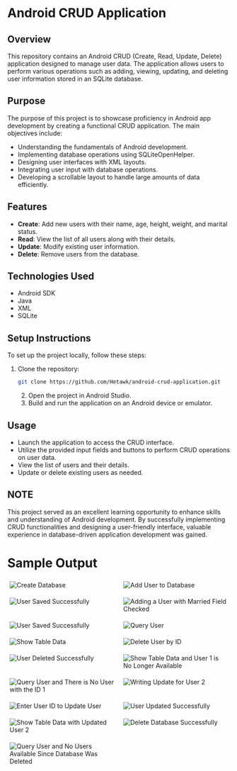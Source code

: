 # Android CRUD Application

## Overview
This repository contains an Android CRUD (Create, Read, Update, Delete) application designed to manage user data. The application allows users to perform various operations such as adding, viewing, updating, and deleting user information stored in an SQLite database.

## Purpose
The purpose of this project is to showcase proficiency in Android app development by creating a functional CRUD application. The main objectives include:

- Understanding the fundamentals of Android development.
- Implementing database operations using SQLiteOpenHelper.
- Designing user interfaces with XML layouts.
- Integrating user input with database operations.
- Developing a scrollable layout to handle large amounts of data efficiently.

## Features
- **Create**: Add new users with their name, age, height, weight, and marital status.
- **Read**: View the list of all users along with their details.
- **Update**: Modify existing user information.
- **Delete**: Remove users from the database.

## Technologies Used
- Android SDK
- Java
- XML
- SQLite


## Setup Instructions
To set up the project locally, follow these steps:

1. Clone the repository:
    ```bash
    git clone https://github.com/Hetawk/android-crud-application.git
    ```
   2. Open the project in Android Studio.
   3. Build and run the application on an Android device or emulator.

## Usage
- Launch the application to access the CRUD interface.
- Utilize the provided input fields and buttons to perform CRUD operations on user data.
- View the list of users and their details.
- Update or delete existing users as needed.

## NOTE
This project served as an excellent learning opportunity to enhance skills and understanding of Android development. By successfully implementing CRUD functionalities and designing a user-friendly interface, valuable experience in database-driven application development was gained.

# Sample Output

<div style="display: grid; grid-template-columns: repeat(auto-fill, minmax(200px, 1fr)); gap: 10px; justify-content: center; max-width: 1200px; margin: 0 auto;">

<!-- First Row -->
<div style="margin: 5px;">
    <img src="results/1-create_database.png" alt="Create Database" style="max-width: 100%; height: auto;">
</div>

<div style="margin: 5px;">
    <img src="results/2-add_user_to_database.png" alt="Add User to Database" style="max-width: 100%; height: auto;">
</div>

<div style="margin: 5px;">
    <img src="results/2.1-user_save_successfully.png" alt="User Saved Successfully" style="max-width: 100%; height: auto;">
</div>

<!-- Second Row -->
<div style="margin: 5px;">
    <img src="results/3.1-adding_a_user_with_married_field_check.png" alt="Adding a User with Married Field Checked" style="max-width: 100%; height: auto;">
</div>

<div style="margin: 5px;">
    <img src="results/3.2-user_save_successfully.png" alt="User Saved Successfully" style="max-width: 100%; height: auto;">
</div>

<div style="margin: 5px;">
    <img src="results/4.1-query_user_show_a_toast_of_all_users_and_their_id.png" alt="Query User" style="max-width: 100%; height: auto;">
</div>

<!-- Third Row -->
<div style="margin: 5px;">
    <img src="results/5.1-show_table_data_shows_the_list_of_all_users_and_their_info.png" alt="Show Table Data" style="max-width: 100%; height: auto;">
</div>

<div style="margin: 5px;">
    <img src="results/6.1-delete_user_by_id.png" alt="Delete User by ID" style="max-width: 100%; height: auto;">
</div>

<div style="margin: 5px;">
    <img src="results/6.2-user_deleted_successfully.png" alt="User Deleted Successfully" style="max-width: 100%; height: auto;">
</div>

<!-- Fourth Row -->
<div style="margin: 5px;">
    <img src="results/6.3-show_table_data_and_user_1_is_no_longer_available.png" alt="Show Table Data and User 1 is No Longer Available" style="max-width: 100%; height: auto;">
</div>

<div style="margin: 5px;">
    <img src="results/6.4-query_user_and_there_is_no_user_with_the_id_1.png" alt="Query User and There is No User with the ID 1" style="max-width: 100%; height: auto;">
</div>

<div style="margin: 5px;">
    <img src="results/7.1-writing_update_for_user2.png" alt="Writing Update for User 2" style="max-width: 100%; height: auto;">
</div>

<!-- Fifth Row -->
<div style="margin: 5px;">
    <img src="results/7.2-enter_user_id_to_update_user.png" alt="Enter User ID to Update User" style="max-width: 100%; height: auto;">
</div>

<div style="margin: 5px;">
    <img src="results/7.3-User_updated_successfully.png" alt="User Updated Successfully" style="max-width: 100%; height: auto;">
</div>

<div style="margin: 5px;">
    <img src="results/7.4-show_table_data_with_updated_user2.png" alt="Show Table Data with Updated User 2" style="max-width: 100%; height: auto;">
</div>

<!-- Sixth Row -->
<div style="margin: 5px;">
    <img src="results/8.1-delete_database_successfully.png" alt="Delete Database Successfully" style="max-width: 100%; height: auto;">
</div>

<div style="margin: 5px;">
    <img src="results/8.2-query_user_and_no_users_available_since_database_was_deleted.png" alt="Query User and No Users Available Since Database Was Deleted" style="max-width: 100%; height: auto;">
</div>

</div>
